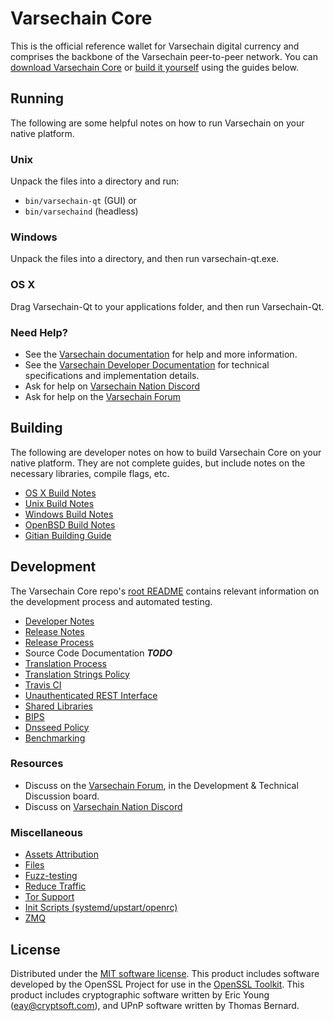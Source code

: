 Varsechain Core
==========

This is the official reference wallet for Varsechain digital currency and comprises the backbone of the Varsechain peer-to-peer network. You can [download Varsechain Core](https://www.varsechain.org/downloads/) or [build it yourself](#building) using the guides below.

Running
---------------------
The following are some helpful notes on how to run Varsechain on your native platform.

### Unix

Unpack the files into a directory and run:

- `bin/varsechain-qt` (GUI) or
- `bin/varsechaind` (headless)

### Windows

Unpack the files into a directory, and then run varsechain-qt.exe.

### OS X

Drag Varsechain-Qt to your applications folder, and then run Varsechain-Qt.

### Need Help?

* See the [Varsechain documentation](https://docs.varsechain.org)
for help and more information.
* See the [Varsechain Developer Documentation](https://varsechain-docs.github.io/) 
for technical specifications and implementation details.
* Ask for help on [Varsechain Nation Discord](http://varsechainchat.org)
* Ask for help on the [Varsechain Forum](https://varsechain.org/forum)

Building
---------------------
The following are developer notes on how to build Varsechain Core on your native platform. They are not complete guides, but include notes on the necessary libraries, compile flags, etc.

- [OS X Build Notes](build-osx.md)
- [Unix Build Notes](build-unix.md)
- [Windows Build Notes](build-windows.md)
- [OpenBSD Build Notes](build-openbsd.md)
- [Gitian Building Guide](gitian-building.md)

Development
---------------------
The Varsechain Core repo's [root README](/README.md) contains relevant information on the development process and automated testing.

- [Developer Notes](developer-notes.md)
- [Release Notes](release-notes.md)
- [Release Process](release-process.md)
- Source Code Documentation ***TODO***
- [Translation Process](translation_process.md)
- [Translation Strings Policy](translation_strings_policy.md)
- [Travis CI](travis-ci.md)
- [Unauthenticated REST Interface](REST-interface.md)
- [Shared Libraries](shared-libraries.md)
- [BIPS](bips.md)
- [Dnsseed Policy](dnsseed-policy.md)
- [Benchmarking](benchmarking.md)

### Resources
* Discuss on the [Varsechain Forum](https://varsechain.org/forum), in the Development & Technical Discussion board.
* Discuss on [Varsechain Nation Discord](http://varsechainchat.org)

### Miscellaneous
- [Assets Attribution](assets-attribution.md)
- [Files](files.md)
- [Fuzz-testing](fuzzing.md)
- [Reduce Traffic](reduce-traffic.md)
- [Tor Support](tor.md)
- [Init Scripts (systemd/upstart/openrc)](init.md)
- [ZMQ](zmq.md)

License
---------------------
Distributed under the [MIT software license](/COPYING).
This product includes software developed by the OpenSSL Project for use in the [OpenSSL Toolkit](https://www.openssl.org/). This product includes
cryptographic software written by Eric Young ([eay@cryptsoft.com](mailto:eay@cryptsoft.com)), and UPnP software written by Thomas Bernard.
